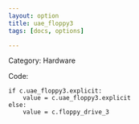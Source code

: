 ```yaml
---
layout: option
title: uae_floppy3
tags: [docs, options]

---
```


Category: Hardware

Code:

    if c.uae_floppy3.explicit:
        value = c.uae_floppy3.explicit
    else:
        value = c.floppy_drive_3
